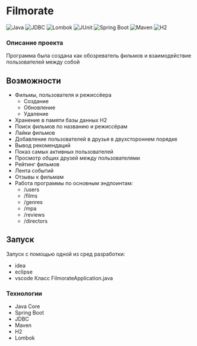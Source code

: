 # Filmorate
![Java](https://img.shields.io/badge/Java-21-orange)
![JDBC](https://img.shields.io/badge/JDBC-3.1-orange)
![Lombok](https://img.shields.io/badge/Lombok-1.18.34-red)
![JUnit](https://img.shields.io/badge/JUnit-5-orange)
![Spring Boot](https://img.shields.io/badge/SpringBoot-3.2.4-green)
![Maven](https://img.shields.io/badge/Maven-4.0.0-blue)
![H2](https://img.shields.io/badge/H2-2.3-blue)


### Описание проекта 

Программа была создана как обозреватель фильмов и взаимодействие пользователей между собой

## Возможности
  
- Фильмы, пользователя и режиссёера
    - Создание
    - Обновление 
    - Удаление
- Хранение в памяти базы данных H2
- Поиск фильмов по названию и режиссёрам
- Лайки фильмов
- Добавление пользователей в друзья в двухстороннем порядке
- Вывод рекомендаций
- Показ самых активных пользователей
- Просмотр общих друзей между пользователями
- Рейтинг фильмов
- Лента событий
- Отзывы к фильмам
- Работа программы по основным эндпоинтам:
    - /users
    - /films
    - /genres
    - /mpa
    - /reviews
    - /directors

## Запуск

  Запуск с помощью одной из сред разработки:
  - idea
  - eclipse
  - vscode
  Класс FilmorateApplication.java

### Технологии 

- Java Core
- Spring Boot
- JDBC
- Maven
- H2
- Lombok
